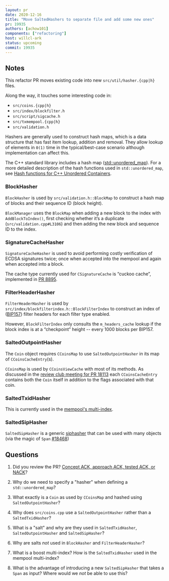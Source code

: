 ```yaml
---
layout: pr
date: 2020-12-16
title: "Move SaltedHashers to separate file and add some new ones"
pr: 19935
authors: [achow101]
components: ["refactoring"]
host: willcl-ark
status: upcoming
commit: 19935
---
```


## Notes

This refactor PR moves existing code into new `src/util/hasher.{cpp|h}` files.

Along the way, it touches some interesting code in:

- `src/coins.{cpp|h}`
- `src/index/blockfilter.h`
- `src/script/sigcache.h`
- `src/txmempool.{cpp|h}`
- `src/validation.h`

Hashers are generally used to construct hash maps, which is a data structure
that has fast item lookup, addition and removal. They allow lookup of elements
in `0(1)` time in the typical/best-case scenario although implementation can
affect this.

The C++ standard library includes a hash map
([std::unordered_map](https://en.cppreference.com/w/cpp/container/unordered_map)).
For a more detailed description of the hash functions used in
`std::unordered_map`, see [Hash functions for C++ Unordered
Containers](https://marknelson.us/posts/2011/09/03/hash-functions-for-c-unordered-containers.html).

### BlockHasher

`BlockHasher` is used by `src/validation.h::BlockMap` to construct a hash map
of blocks and their sequence ID (block height).

`BlockManager` uses the `BlockMap` when adding a new block to the index with
`AddBlockToIndex()`, first checking whether it’s a duplicate
(`src/validation.cpp#L3106`) and then adding the new block and sequence ID to
the index.

### SignatureCacheHasher

`SignatureCacheHasher` is used to avoid performing costly verification of ECDSA
signatures twice; once when accepted into the mempool and again when accepted
into a block.

The cache type currently used for `CSignatureCache` is “cuckoo cache”,
implemented in [PR 8895](https://github.com/bitcoin/bitcoin/pull/8895).

### FilterHeaderHasher

`FilterHeaderHasher` is used by
`src/index/blockfilterindex.h::BlockFilterIndex` to construct an index of
([BIP157](https://github.com/bitcoin/bips/blob/master/bip-0157.mediawiki))
filter headers for each filter type enabled.

However, `BlockFilterIndex` only consults the `m_headers_cache` lookup if the
block index is at a “checkpoint” height -- every 1000 blocks per BIP157.

### SaltedOutpointHasher

The `Coin` object requires `CCoinsMap` to use `SaltedOutpointHasher` in its map
of `CCoinsCacheEntry`(s).

`CCoinsMap` is used by `CCoinsViewCache` with most of its methods. As discussed
in the [review club meeting for PR 18113](18113) each
`CCoinsCacheEntry` contains both the `Coin` itself in addition to the flags
associated with that coin.

### SaltedTxidHasher

This is currently used in the [mempool's
multi-index](https://github.com/bitcoin/bitcoin/blob/6a480636/src/txmempool.h#L519-L527).

### SaltedSipHasher

`SaltedSipHasher` is a generic
[siphasher](https://en.wikipedia.org/wiki/SipHash) that can be used with many
objects (via the magic of `Span` [#18468](https://bitcoincore.reviews/18468))

## Questions

1. Did you review the PR? [Concept ACK, approach ACK, tested ACK, or
   NACK](https://github.com/bitcoin/bitcoin/blob/master/CONTRIBUTING.md#peer-review)?

2. Why do we need to specify a "hasher" when defining a `std::unordered_map`?

3. What exactly is a `Coin` as used by `CCoinsMap` and hashed using
   `SaltedOutpointHasher`?

4. Why does `src/coins.cpp` use a `SaltedOutpointHasher` rather than a
   `SaltedTxidHasher`?

5. What is a "salt" and why are they used in `SaltedTxidHasher`,
   `SaltedOutpointHasher` and `SaltedSipHasher`?

6. Why are salts _not_ used in `BlockHasher` and `FilterHeaderHasher`?

7. What is a boost multi-index? How is the `SaltedTxidHasher` used in the
   mempool multi-index?

8. What is the advantage of introducing a new `SaltedSipHasher` that takes a
   `Span` as input? Where would we _not_ be able to use this?

<!-- TODO: After meeting, uncomment and add meeting log between the irc tags
## Meeting Log

{% irc %}
{% endirc %}
-->
